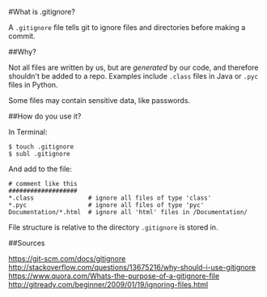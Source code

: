 #What is .gitignore?

A `.gitignore` file tells git to ignore files and directories before making a commit.

##Why?

Not all files are written by us, but are *generated* by our code, and therefore shouldn't be added to a repo. Examples include `.class` files in Java or `.pyc` files in Python.

Some files may contain sensitive data, like passwords.



##How do you use it?

In Terminal:

```
$ touch .gitignore
$ subl .gitignore
```
And add to the file:

```
# comment like this
###################
*.class               # ignore all files of type 'class'
*.pyc                 # ignore all files of type 'pyc'
Documentation/*.html  # ignore all 'html' files in /Documentation/
```
File structure is relative to the directory `.gitignore` is stored in.

##Sources

https://git-scm.com/docs/gitignore
http://stackoverflow.com/questions/13675216/why-should-i-use-gitignore
https://www.quora.com/Whats-the-purpose-of-a-gitignore-file
http://gitready.com/beginner/2009/01/19/ignoring-files.html
